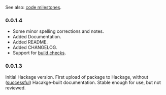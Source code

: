 See also: [code milestones](https://github.com/orome/crypto-enigma/milestones?state=closed).

### 0.0.1.4

* Some minor spelling corrections and notes.
* Added Documentation.
* Added README.
* Added CHANGELOG.
* Support for [build checks](https://travis-ci.org/orome/crypto-enigma).


### 0.0.1.3

Initial Hackage version. First upload of package to Hackage, 
without ([successful](https://hackage.haskell.org/package/crypto-enigma-0.0.1.3/reports/1)) Hacakge-built documentation.
Stable enough for use, but not reviewed.